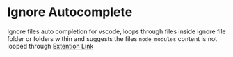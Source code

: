 # Ignore Autocomplete
Ignore files auto completion for vscode, loops through files inside ignore file folder or folders within and suggests the files `node_modules` content is not looped through [Extention Link](https://marketplace.visualstudio.com/items?itemName=Abdallah-Moh.ignore-autocomplete)
